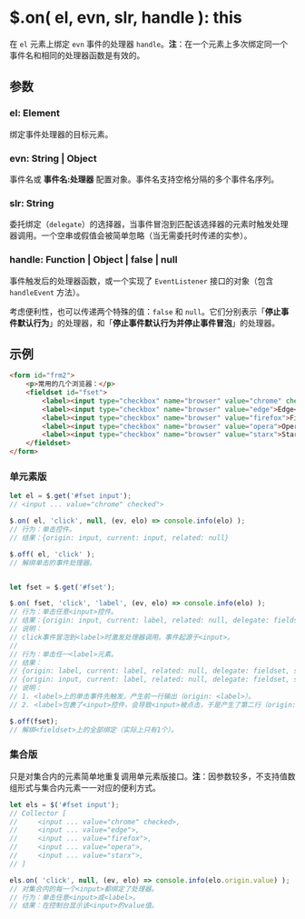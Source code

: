 # $.on( el, evn, slr, handle ): this

在 `el` 元素上绑定 `evn` 事件的处理器 `handle`。**注**：在一个元素上多次绑定同一个事件名和相同的处理器函数是有效的。


## 参数

### el: Element

绑定事件处理器的目标元素。


### evn: String | Object

事件名或 **事件名:处理器** 配置对象。事件名支持空格分隔的多个事件名序列。


### slr: String

委托绑定（`delegate`）的选择器，当事件冒泡到匹配该选择器的元素时触发处理器调用。一个空串或假值会被简单忽略（当无需委托时传递的实参）。


### handle: Function | Object | false | null

事件触发后的处理器函数，或一个实现了 `EventListener` 接口的对象（包含 `handleEvent` 方法）。

考虑便利性，也可以传递两个特殊的值：`false` 和 `null`。它们分别表示「**停止事件默认行为**」的处理器，和「**停止事件默认行为并停止事件冒泡**」的处理器。


## 示例

```html
<form id="frm2">
    <p>常用的几个浏览器：</p>
    <fieldset id="fset">
        <label><input type="checkbox" name="browser" value="chrome" checked">Chrome</label>
        <label><input type="checkbox" name="browser" value="edge">Edge</label>
        <label><input type="checkbox" name="browser" value="firefox">Firefox</label>
        <label><input type="checkbox" name="browser" value="opera">Opera</label>
        <label><input type="checkbox" name="browser" value="starx">Starx</label>
    </fieldset>
</form>
```


### 单元素版

```js
let el = $.get('#fset input');
// <input ... value="chrome" checked">

$.on( el, 'click', null, (ev, elo) => console.info(elo) );
// 行为：单击控件。
// 结果：{origin: input, current: input, related: null}

$.off( el, 'click' );
// 解绑单击的事件处理器。


let fset = $.get('#fset');

$.on( fset, 'click', 'label', (ev, elo) => console.info(elo) );
// 行为：单击任意<input>控件。
// 结果：{origin: input, current: label, related: null, delegate: fieldset, selector: "label"}
// 说明：
// click事件冒泡到<label>时激发处理器调用。事件起源于<input>。
//
// 行为：单击任一<label>元素。
// 结果：
// {origin: label, current: label, related: null, delegate: fieldset, selector: "label"}
// {origin: input, current: label, related: null, delegate: fieldset, selector: "label"}
// 说明：
// 1. <label>上的单击事件先触发，产生前一行输出（origin: <label>）。
// 2. <label>包裹了<input>控件，会导致<input>被点击，于是产生了第二行（origin: <input>）。

$.off(fset);
// 解绑<fieldset>上的全部绑定（实际上只有1个）。
```


### 集合版

只是对集合内的元素简单地重复调用单元素版接口。**注**：因参数较多，不支持值数组形式与集合内元素一一对应的便利方式。

```js
let els = $('#fset input');
// Collector [
//     <input ... value="chrome" checked>,
//     <input ... value="edge">,
//     <input ... value="firefox">,
//     <input ... value="opera">,
//     <input ... value="starx">,
// ]

els.on( 'click', null, (ev, elo) => console.info(elo.origin.value) );
// 对集合内的每一个<input>都绑定了处理器。
// 行为：单击任意<input>或<label>。
// 结果：在控制台显示该<input>的value值。
```
